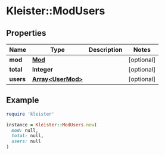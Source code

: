 # Kleister::ModUsers

## Properties

| Name | Type | Description | Notes |
| ---- | ---- | ----------- | ----- |
| **mod** | [**Mod**](Mod.md) |  | [optional] |
| **total** | **Integer** |  | [optional] |
| **users** | [**Array&lt;UserMod&gt;**](UserMod.md) |  | [optional] |

## Example

```ruby
require 'kleister'

instance = Kleister::ModUsers.new(
  mod: null,
  total: null,
  users: null
)
```

